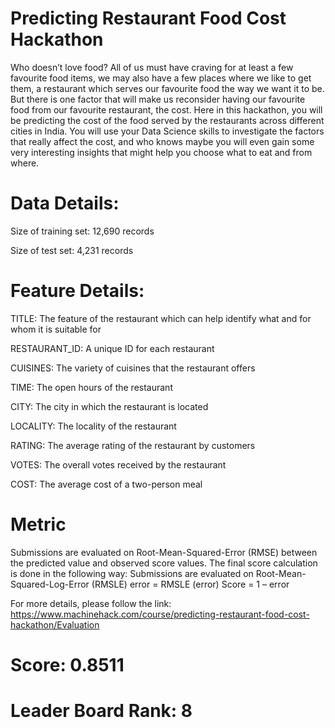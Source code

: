 # Predicting Restaurant Food Cost Hackathon

Who doesn’t love food? All of us must have craving for at least a few favourite food items, we may also have a few places where we like to get them, a restaurant which serves our favourite food the way we want it to be. But there is one factor that will make us reconsider having our favourite food from our favourite restaurant, the cost. Here in this hackathon, you will be predicting the cost of the food served by the restaurants across different cities in India. You will use your Data Science skills to investigate the factors that really affect the cost, and who knows maybe you will even gain some very interesting insights that might help you choose what to eat and from where.

# Data Details:

Size of training set: 12,690 records

Size of test set: 4,231 records

# Feature Details:

TITLE: The feature of the restaurant which can help identify what and for whom it is suitable for

RESTAURANT_ID: A unique ID for each restaurant

CUISINES: The variety of cuisines that the restaurant offers

TIME: The open hours of the restaurant

CITY: The city in which the restaurant is located

LOCALITY: The locality of the restaurant

RATING: The average rating of the restaurant by customers

VOTES: The overall votes received by the restaurant

COST: The average cost of a two-person meal

# Metric
Submissions are evaluated on Root-Mean-Squared-Error (RMSE) between the predicted value and observed score values. The final score calculation is done in the following way: Submissions are evaluated on Root-Mean-Squared-Log-Error (RMSLE) error = RMSLE (error)
Score = 1 – error

For more details, please follow the link: https://www.machinehack.com/course/predicting-restaurant-food-cost-hackathon/Evaluation

# Score: 0.8511

# Leader Board Rank: 8
